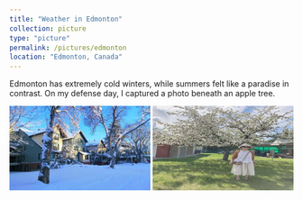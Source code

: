 ```yaml
---
title: "Weather in Edmonton"
collection: picture
type: "picture"
permalink: /pictures/edmonton
location: "Edmonton, Canada"
---
```


Edmonton has extremely cold winters, while summers felt like a paradise in contrast. On my defense day, I captured a photo beneath an apple tree.

<img src='/images/pictures/Edmonton_winter.JPG' width='250' height='150'>
<img src='/images/pictures/Defence_day.JPG' width='250' height='150'>

